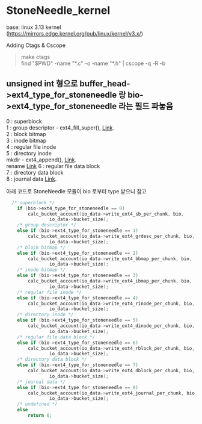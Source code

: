 # StoneNeedle_kernel
base: linux 3.13 kernel (https://mirrors.edge.kernel.org/pub/linux/kernel/v3.x/)



Adding Ctags & Cscope
>make ctags  
>find "$PWD" -name "\*.c" -o -name "\*.h" | cscope -q -R -b




## unsigned int 형으로 buffer_head->ext4_type_for_stoneneedle 랑 bio->ext4_type_for_stoneneedle 라는 필드 파놓음  

0 : superblock  
1 : group descriptor - ext4_fill_super(), [Link](https://github.com/ghdud4006/StoneNeedle_kernel/commit/63201855d557eeeeb517d77cb8af3356cc2a74e1).  
2 : block bitmap  
3 : inode bitmap  
4 : regular file inode  
5 : directory inode  
	mkdir - ext4_append(), [Link](https://github.com/ghdud4006/StoneNeedle_kernel/commit/da4d07ea899a574496dbb9af0be3a76ecd6b1bc0).  
	rename [Link](https://github.com/ghdud4006/StoneNeedle_kernel/commit/9dd949242784af2f2f0d4ad1fe1a74b74713d003)
6 : regular file data block  
7 : directory data block  
8 : journal data  [Link](https://github.com/ghdud4006/StoneNeedle_kernel/commit/054b8a654d02d3de2f2106ec7458e2b843d2f0b9).

아래 코드로 StoneNeedle 모듈이 bio 로부터 type 받으니 참고  

```c
  /* superblock */
  	if (bio->ext4_type_for_stoneneedle == 0)
		calc_bucket_account(io_data->write_ext4_sb_per_chunk, bio,
			    io_data->bucket_size);
	/* group descriptor */
	else if (bio->ext4_type_for_stoneneedle == 1) 
		calc_bucket_account(io_data->write_ext4_grdesc_per_chunk, bio,
			    io_data->bucket_size);	
	/* block bitmap */
	else if (bio->ext4_type_for_stoneneedle == 2) 
		calc_bucket_account(io_data->write_ext4_bbmap_per_chunk, bio,
			    io_data->bucket_size);
	/* inode bitmap */
	else if (bio->ext4_type_for_stoneneedle == 3) 
		calc_bucket_account(io_data->write_ext4_ibmap_per_chunk, bio,
			    io_data->bucket_size);
	/* regular file inode */
	else if (bio->ext4_type_for_stoneneedle == 4) 
		calc_bucket_account(io_data->write_ext4_rinode_per_chunk, bio,
			    io_data->bucket_size);
	/* directory inode */
	else if (bio->ext4_type_for_stoneneedle == 5) 
		calc_bucket_account(io_data->write_ext4_dinode_per_chunk, bio,
			    io_data->bucket_size);
	/* regular file data block */
	else if (bio->ext4_type_for_stoneneedle == 6) 
		calc_bucket_account(io_data->write_ext4_rblock_per_chunk, bio,
			    io_data->bucket_size);
	/* directory data block */
	else if (bio->ext4_type_for_stoneneedle == 7) 
		calc_bucket_account(io_data->write_ext4_dblock_per_chunk, bio,
			    io_data->bucket_size);
	/* journal data */
	else if (bio->ext4_type_for_stoneneedle == 8) 
		calc_bucket_account(io_data->write_ext4_journal_per_chunk, bio,
			    io_data->bucket_size);
	/* undefined */
	else  
		return 0;
```
